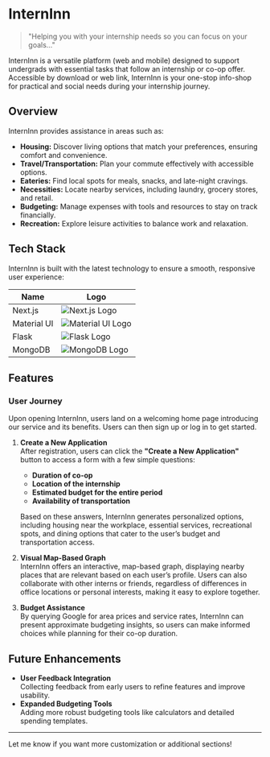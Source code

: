# InternInn

> "Helping you with your internship needs so you can focus on your goals..."

InternInn is a versatile platform (web and mobile) designed to support undergrads with essential tasks that follow an internship or co-op offer. Accessible by download or web link, InternInn is your one-stop info-shop for practical and social needs during your internship journey.

## Overview

InternInn provides assistance in areas such as:

- **Housing:** Discover living options that match your preferences, ensuring comfort and convenience.
- **Travel/Transportation:** Plan your commute effectively with accessible options.
- **Eateries:** Find local spots for meals, snacks, and late-night cravings.
- **Necessities:** Locate nearby services, including laundry, grocery stores, and retail.
- **Budgeting:** Manage expenses with tools and resources to stay on track financially.
- **Recreation:** Explore leisure activities to balance work and relaxation.

## Tech Stack

InternInn is built with the latest technology to ensure a smooth, responsive user experience:

| Name        | Logo                          |
|-------------|-------------------------------|
| Next.js     | ![Next.js Logo](/Images/next_js_logo.png) |
| Material UI | ![Material UI Logo](/assets/images/2023/material_ui_logo.png) |
| Flask       | ![Flask Logo](/assets/images/2023/flask_logo.png) |
| MongoDB     | ![MongoDB Logo](/assets/images/2023/mongodb_logo.png) |

## Features

### User Journey
Upon opening InternInn, users land on a welcoming home page introducing our service and its benefits. Users can then sign up or log in to get started. 

1. **Create a New Application**  
   After registration, users can click the **"Create a New Application"** button to access a form with a few simple questions:
   - **Duration of co-op**
   - **Location of the internship**
   - **Estimated budget for the entire period**
   - **Availability of transportation**

   Based on these answers, InternInn generates personalized options, including housing near the workplace, essential services, recreational spots, and dining options that cater to the user’s budget and transportation access.

2. **Visual Map-Based Graph**  
   InternInn offers an interactive, map-based graph, displaying nearby places that are relevant based on each user’s profile. Users can also collaborate with other interns or friends, regardless of differences in office locations or personal interests, making it easy to explore together.

3. **Budget Assistance**  
   By querying Google for area prices and service rates, InternInn can present approximate budgeting insights, so users can make informed choices while planning for their co-op duration.

## Future Enhancements

- **User Feedback Integration**  
   Collecting feedback from early users to refine features and improve usability.
- **Expanded Budgeting Tools**  
   Adding more robust budgeting tools like calculators and detailed spending templates.
  
---

Let me know if you want more customization or additional sections!
